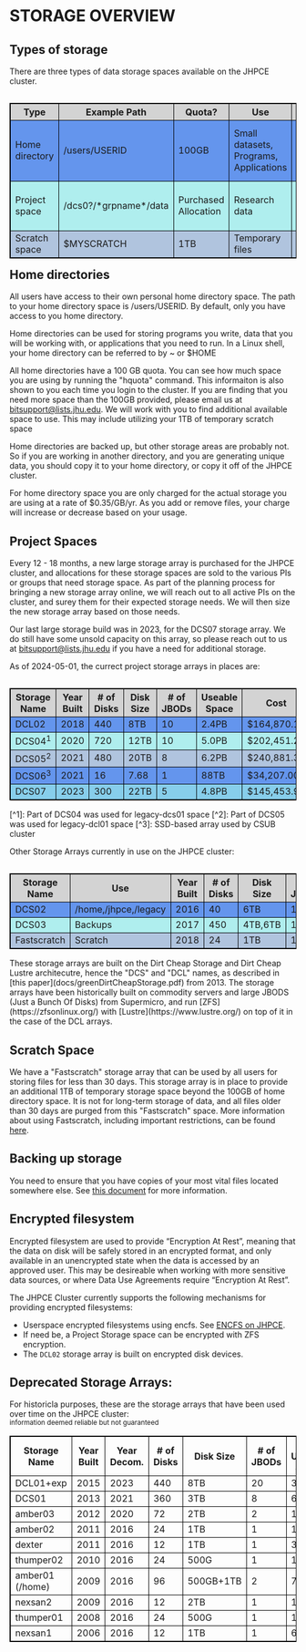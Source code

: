 
# STORAGE OVERVIEW

## Types of storage
There are three types of data storage spaces available on the JHPCE cluster.

<style>
    table, th, td {
      border: 1px solid black;
      border-collapse: collapse;
    }

    .heatMap {
        width: 100%;
        text-align: center;
        align: left;
    }
    .heatMap th {
        background: lightgrey;
        word-wrap: break-word;
        text-align: center;
    }
    .heatMap tr:nth-child(1) { background: PowderBlue   ; }
    .heatMap tr:nth-child(2) { background: CornflowerBlue }
    .heatMap tr:nth-child(3) { background: PaleTurquoise; }
    .heatMap tr:nth-child(4) { background: LightSteelBlue   ; }
    .heatMap tr:nth-child(5) { background: CornflowerBlue ; }
    .heatMap tr:nth-child(6) { background: SkyBlue; }
    .heatMap tr:nth-child(7) { background: PaleTurquoise    ; }
</style>

<div class="heatMap">
<TABLE align="left">
<TR><TH>Type</TH><TH>Example Path</TH><TH>Quota?</TH><TH>Use</TH><TH>Cost</TH></TR>
<TR><TD>Home directory</TD><TD>/users/USERID</TD><TD>100GB</TD><TD>Small datasets, Programs, Applications</TD><TD>$350/TB/yr - max $35/yr if 100GB used</TD></TR>
<TR><TD>Project space</TD><TD>/dcs0?/*grpname*/data</TD><TD>Purchased Allocation</TD><TD>Research data</TD><TD>Between $25/TB/yr and $40/TB/yr</TD></TR>
<TR><TD>Scratch space</TD><TD>$MYSCRATCH</TD><TD>1TB</TD><TD>Temporary files</TD><TD>Free</TD></TR>

</TABLE>
</div>

## Home directories
All users have access to their own personal home directory space.  The path
to your home directory space is /users/USERID.  By default, only you have
access to you home directory.

Home directories can be used for storing programs you write, data that
you will be working with, or applications that you need to run.  In a Linux
shell, your home directory can be referred to by ~ or $HOME

All home directories have a 100 GB quota.  You can see how much space you
are using by running the "hquota" command.  This informaiton is also shown
to you each time you login to the cluster.
If you are finding that you need more space than the 100GB provided, please
email us at bitsupport@lists.jhu.edu. We will work with you to find additional
available space to use. This may include utilizing your 1TB of temporary
scratch space 

Home directories are backed up, but other storage areas are probably not. So
if you are working in another directory, and you are generating unique
data, you should copy it to your home directory, or copy it off of the JHPCE
cluster.

For home directory space you are only charged for the actual storage you are
using at a rate of $0.35/GB/yr.  As you add or remove files, your charge will
increase or decrease based on your usage.

## Project Spaces

Every 12 - 18 months, a new large storage array is purchased for
the JHPCE cluster, and allocations for these storage spaces are sold to 
the various PIs or groups that need storage space.  As part of the planning
process for bringing a new storage array online, we will reach out to all
active PIs on the cluster, and surey them for their expected storage needs.
We will then size the new storage array based on those needs.

Our last large storage build was in 2023, for the DCS07 storage array.  We
do still have some unsold capacity on this array, so please reach out to
us at bitsupport@lists.jhu.edu if you have a need for additional storage.

As of 2024-05-01, the currect project storage arrays in places are:
<div class="heatMap">
<TABLE align="left">
<TR><TH>Storage Name</TH><TH>Year Built</TH><TH># of Disks</TH><TH>Disk Size</TH><TH># of JBODs</TH><TH>Useable Space</TH><TH>Cost</TH><TH>Cost per TB</TH></TR>
<TR><TD>DCL02</TD><TD>2018</TD><TD>440</TD><TD>8TB</TD><TD>10</TD><TD>2.4PB</TD><TD>$164,870.14</TD><TD>$66.57</TD></TR>
<TR><TD>DCS04<sup>1</sup></TD><TD>2020</TD><TD>720</TD><TD>12TB</TD><TD>10</TD><TD>5.0PB</TD><TD>$202,451.29</TD><TD>$40.45</TD></TR>
<TR><TD>DCS05<sup>2</sup></TD><TD>2021</TD><TD>480</TD><TD>20TB</TD><TD>8</TD><TD>6.2PB</TD><TD>$240,881.36</TD><TD>$38.83</TD></TR>
<TR><TD>DCS06<sup>3</sup></TD><TD>2021</TD><TD>16</TD><TD>7.68</TD><TD>1</TD><TD>88TB</TD><TD>$34,207.00</TD><TD>$305.17</TD></TR>
<TR><TD>DCS07</TD><TD>2023</TD><TD>300</TD><TD>22TB</TD><TD>5</TD><TD>4.8PB</TD><TD>$145,453.99</TD><TD>$30.61</TD></TR>
</TABLE>
</div>
[^1]: Part of DCS04 was used for legacy-dcs01 space
[^2]: Part of DCS05 was used for legacy-dcl01 space
[^3]: SSD-based array used by CSUB cluster

Other Storage Arrays currently in use on the JHPCE cluster:

<div class="heatMap">
<TABLE align="left">
<TR><TH>Storage Name</TH><TH>Use</TH><TH>Year Built</TH><TH># of Disks</TH><TH>Disk Size</TH><TH># of JBODs</TH><TH>Useable Space</TH><TH>Cost</TH><TH>Cost per TB</TH></TR>
<TR><TD>DCS02</TD><TD>/home,/jhpce,/legacy</TD><TD>2016</TD><TD>40</TD><TD>6TB</TD><TD>1</TD><TD>172TB</TD><TD>$21,168.50</TD><TD>$122.50</TD></TR>
<TR><TD>DCS03</TD><TD>Backups</TD><TD>2017</TD><TD>450</TD><TD>4TB,6TB</TD><TD>10</TD><TD>2.1PB</TD><TD>$136,919.94</TD><TD>$62.55</TD></TR>
<TR><TD>Fastscratch</TD><TD>Scratch</TD><TD>2018</TD><TD>24</TD><TD>1TB</TD><TD>1</TD><TD>24TB</TD><TD>$17,983.45</TD><TD>$749.29</TD></TR>
</TABLE>
</div>
These storage arrays are built on the Dirt Cheap Storage and Dirt Cheap Lustre
architecutre, hence the "DCS" and "DCL" names, as described in
[this paper](docs/greenDirtCheapStorage.pdf) from 2013. The storage arrays have
been historically built on commodity servers and large JBODS
(Just a Bunch Of Disks) from Supermicro, and run [ZFS](https://zfsonlinux.org/)
with [Lustre](https://www.lustre.org/) on top of it in the case of the DCL
arrays.

## Scratch Space

We have a "Fastscratch" storage array that can be used by all users for
storing files for less than 30 days. This storage array is in place to provide
an additional 1TB of temporary storage space beyond the 100GB of home directory
space. It is not for long-term storage of data, and all files older than 30
days are purged from this "Fastscratch" space.  More information about
using Fastscratch, including important restrictions, can be
found [here](fastscratch.md).

## Backing up storage
You need to ensure that you have copies of your most vital files located somewhere else.
See [this document](backups-restores.md) for more information.

## Encrypted filesystem
 
Encrypted filesystem are used to
provide “Encryption At Rest”, meaning that the data on disk will be safely
stored in an encrypted format, and only available in an unencrypted
state when the data is accessed by an approved user. This may be desireable
when working with more sensitive data sources, or where Data Use Agreements
require “Encryption At Rest”.

The JHPCE Cluster currently supports the following mechanisms for
providing encrypted filesystems:

  + Userspace encrypted filesystems using encfs. See [ENCFS on JHPCE](encfs.md).
  + If need be, a Project Storage space can be encrypted with ZFS encryption.
  + The `DCL02` storage array is built on encrypted disk devices.

## Deprecated Storage Arrays:
For historicla purposes, these are the storage arrays that have been used over 
time on the JHPCE cluster:
<br><sup>information deemed reliable but not guaranteed</sup>

|Storage Name|Year Built|Year Decom.|# of Disks|Disk Size|# of JBODs|Total Useable Space|Cost|Cost per TB|
|---|---|---|---|---|---|---|---|---|
|DCL01+exp|2015|2023|440|8TB|20|3.4PB|$164,870.14|$66.57|
|DCS01|2013|2021|360|3TB|8|688TB|$109,961.00|$159.82|
|amber03|2012|2020|72|2TB|2|100TB|$64,861.00|$648.61|
|amber02|2011|2016|24|1TB|1|16TB|$14,730.00|$920.62|
|dexter|2011|2016|12|1TB|1|30TB|$13,690.00|$456.33|
|thumper02|2010|2016|24|500G|1|16TB|$21,025.00|$1314.06|
|amber01 (/home)|2009|2016|96|500GB+1TB|2|72TB|$92,984.00|$1291.44|
|nexsan2|2009|2016|12|2TB|1|12TB|$14,436.00|$1203.00|
|thumper01|2008|2016|24|500G|1|16TB|$17,079.00|$1067.00|
|nexsan1|2006|2016|12|1TB|1|6TB|$19,060.00|$3176.66|

